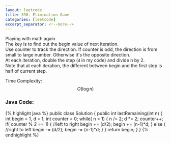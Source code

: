```yaml
---
layout: leetcode
title: 390. Elimination Game
categories: [leetcode]
excerpt_separator: <!--more-->
---
```

Playing with math again.  
The key is to find out the begin value of next iteration.  
Use counter to track the direction. If counter is odd, the direction is from small to large number. Otherwise it's the opposite direction.  
At each iteration, double the step (`d` in my code) and divide n by 2.  
Note that at each iteration, the different between begin and the first step is half of current step.
 
Time Complexity: $$O(\log n)$$
<!--more-->

### Java Code:
{% highlight java %}
public class Solution {
    public int lastRemaining(int n) {
        int begin = 1, d = 1;
        int counter = 0;
        while( n > 1) {
            n /= 2;
            d *= 2;
            counter++;
            if( counter % 2 == 1) { //left to right
                begin += (d/2);
                begin += (n-1)*d;
            }
            else { //right to left
                begin -= (d/2);
                begin -= (n-1)*d;
            }
        }
        return begin;
    }
}
{% endhighlight %}
<div
  class="fb-like"
  data-share="true"
  data-width="450"
  data-show-faces="true">
</div>
<div class="fb-comments" data-href="https://tyge318.github.io/{{page.title}}/" data-numposts="10"></div>
